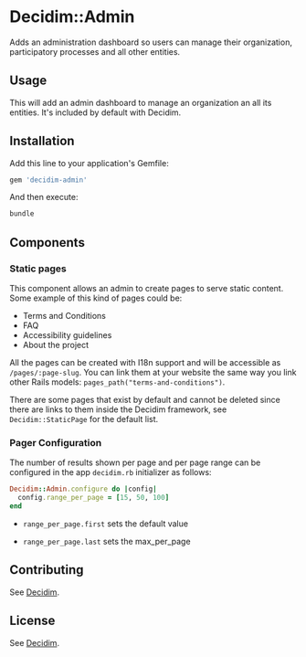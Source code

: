 # Decidim::Admin

Adds an administration dashboard so users can manage their
organization, participatory processes and all other entities.

## Usage

This will add an admin dashboard to manage an organization an all its entities.
It's included by default with Decidim.

## Installation

Add this line to your application's Gemfile:

```ruby
gem 'decidim-admin'
```

And then execute:

```bash
bundle
```

## Components

### Static pages

This component allows an admin to create pages to serve static content. Some
example of this kind of pages could be:

* Terms and Conditions
* FAQ
* Accessibility guidelines
* About the project

All the pages can be created with I18n support and will be accessible as
`/pages/:page-slug`. You can link them at your website the same way you link
other Rails models: `pages_path("terms-and-conditions")`.

There are some pages that exist by default and cannot be deleted since there
are links to them inside the Decidim framework, see `Decidim::StaticPage` for
the default list.

### Pager Configuration

The number of results shown per page and per page range can be configured in the app `decidim.rb` initializer as follows:

```ruby
Decidim::Admin.configure do |config|
  config.range_per_page = [15, 50, 100]
end
```
+ `range_per_page.first` sets the default value
- `range_per_page.last` sets the max_per_page

## Contributing

See [Decidim](https://github.com/decidim/decidim).

## License

See [Decidim](https://github.com/decidim/decidim).

